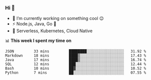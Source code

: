 ### Hi 👋

<!--
**nodejh/nodejh** is a ✨ _special_ ✨ repository because its `README.md` (this file) appears on your GitHub profile.

Here are some ideas to get you started:

- 🔭 I’m currently working on ...
- 🌱 I’m currently learning ...
- 👯 I’m looking to collaborate on ...
- 🤔 I’m looking for help with ...
- 💬 Ask me about ...
- 📫 How to reach me: ...
- 😄 Pronouns: ...
- ⚡ Fun fact: ...
-->

- 🔭 I’m currently working on something cool :wink:
- ⚡ Node.js, Java, Go :thought_balloon:
- 🤖 Serverless, Kubernetes, Cloud Native

📊 **This week I spent my time on**

<!--START_SECTION:waka-->

```text
JSON         33 mins         ████████░░░░░░░░░░░░░░░░░   31.92 %
Markdown     18 mins         ████▒░░░░░░░░░░░░░░░░░░░░   17.43 %
Java         17 mins         ████▒░░░░░░░░░░░░░░░░░░░░   16.74 %
SQL          12 mins         ███░░░░░░░░░░░░░░░░░░░░░░   12.44 %
Bash         10 mins         ██▓░░░░░░░░░░░░░░░░░░░░░░   10.52 %
Python       7 mins          ██░░░░░░░░░░░░░░░░░░░░░░░   07.55 %
```

<!--END_SECTION:waka-->


<!--
:traffic_light: **Visitors**

![visitors](https://visitor-badge.glitch.me/badge?page_id=nodejh.nodejh)
-->
